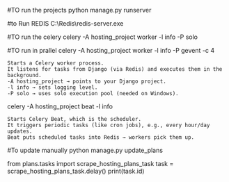 #TO run the projects
    python manage.py runserver


#to Run REDIS
     C:\Redis\redis-server.exe


#TO run the celery
  celery -A hosting_project worker -l info -P solo

#TO run in prallel
  celery -A hosting_project worker -l info -P gevent -c 4

    Starts a Celery worker process.
    It listens for tasks from Django (via Redis) and executes them in the background.
    -A hosting_project → points to your Django project.
    -l info → sets logging level.
    -P solo → uses solo execution pool (needed on Windows).


 celery -A hosting_project beat -l info
 
    Starts Celery Beat, which is the scheduler.
    It triggers periodic tasks (like cron jobs), e.g., every hour/day updates.
    Beat puts scheduled tasks into Redis → workers pick them up.


#To update manually
    python manage.py update_plans


from plans.tasks import scrape_hosting_plans_task
task = scrape_hosting_plans_task.delay()
print(task.id)

